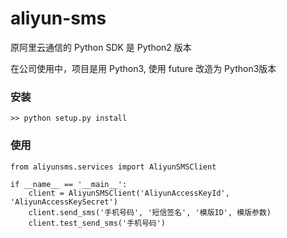 # aliyun-sms
原阿里云通信的 Python SDK 是 Python2 版本

在公司使用中，项目是用 Python3, 使用 future 改造为 Python3版本


### 安装
```
>> python setup.py install
```

### 使用

```
from aliyunsms.services import AliyunSMSClient

if __name__ == '__main__':
    client = AliyunSMSClient('AliyunAccessKeyId', 'AliyunAccessKeySecret')
    client.send_sms('手机号码', '短信签名', '模版ID', 模版参数)
    client.test_send_sms('手机号码')
```
